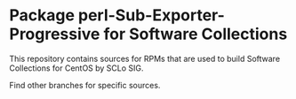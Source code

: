 # Package perl-Sub-Exporter-Progressive for Software Collections

This repository contains sources for RPMs that are used
to build Software Collections for CentOS by SCLo SIG.

Find other branches for specific sources.
